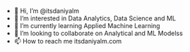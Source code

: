 - 👋 Hi, I’m @itsdaniyalm
- 👀 I’m interested in Data Analytics, Data Science and ML
- 🌱 I’m currently learning Applied Machine Learning
- 💞️ I’m looking to collaborate on Analytical and ML Modelss
- 📫 How to reach me itsdaniyalm.com
